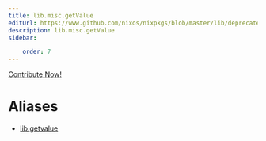 ```yaml
---
title: lib.misc.getValue
editUrl: https://www.github.com/nixos/nixpkgs/blob/master/lib/deprecated.nix#L66C14
description: lib.misc.getValue
sidebar:

    order: 7
---
```


<a href="https://www.github.com/nixos/nixpkgs/blob/master/lib/deprecated.nix#L66C14">Contribute Now!</a>


# Aliases

- [lib.getvalue](/nix-doc-comments/reference/lib/lib-getvalue)


